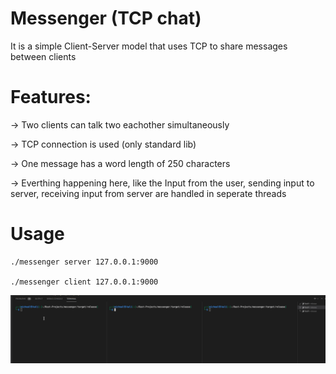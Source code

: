 # Messenger (TCP chat)

It is a simple Client-Server model that uses TCP to share messages between clients

# Features:

-> Two clients can talk two eachother simultaneously

-> TCP connection is used (only standard lib)

-> One message has a word length of 250 characters

-> Everthing happening here, like the Input from the user, sending input to server, receiving input from server are handled in seperate threads

#  Usage

```
./messenger server 127.0.0.1:9000

./messenger client 127.0.0.1:9000

```

![](https://github.com/michealkeines/TCP-Messenger/blob/main/messenger.gif)
